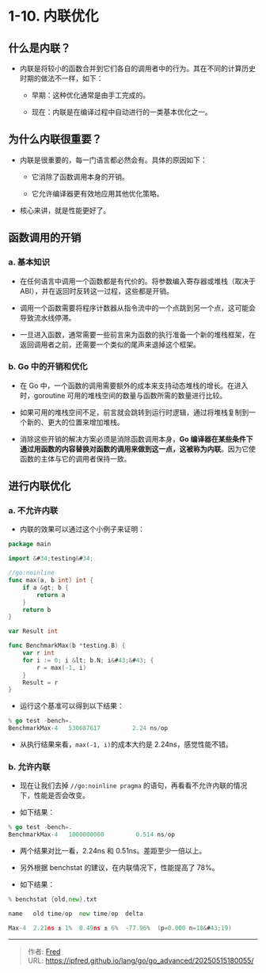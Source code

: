 # 1-10. 内联优化

## 什么是内联？

- 内联是将较小的函数合并到它们各自的调用者中的行为。其在不同的计算历史时期的做法不一样，如下：

  - 早期：这种优化通常是由手工完成的。

  - 现在：内联是在编译过程中自动进行的一类基本优化之一。

## 为什么内联很重要？

- 内联是很重要的，每一门语言都必然会有。具体的原因如下：

  - 它消除了函数调用本身的开销。

  - 它允许编译器更有效地应用其他优化策略。

- 核心来讲，就是性能更好了。

## 函数调用的开销

### a. 基本知识

- 在任何语言中调用一个函数都是有代价的。将参数编入寄存器或堆栈（取决于ABI），并在返回时反转这一过程，这些都是开销。

- 调用一个函数需要将程序计数器从指令流中的一个点跳到另一个点，这可能会导致流水线停滞。

- 一旦进入函数，通常需要一些前言来为函数的执行准备一个新的堆栈框架，在返回调用者之前，还需要一个类似的尾声来退掉这个框架。

### b. Go 中的开销和优化

- 在 Go 中，一个函数的调用需要额外的成本来支持动态堆栈的增长。在进入时，goroutine 可用的堆栈空间的数量与函数所需的数量进行比较。

- 如果可用的堆栈空间不足，前言就会跳转到运行时逻辑，通过将堆栈复制到一个新的、更大的位置来增加堆栈。

- 消除这些开销的解决方案必须是消除函数调用本身，**Go 编译器在某些条件下通过用函数的内容替换对函数的调用来做到这一点，这被称为内联**。因为它使函数的主体与它的调用者保持一致。



## 进行内联优化

### a. 不允许内联

- 内联的效果可以通过这个小例子来证明：

```go
package main

import &#34;testing&#34;

//go:noinline
func max(a, b int) int {
    if a &gt; b {
        return a
    }
    return b
}

var Result int

func BenchmarkMax(b *testing.B) {
    var r int
    for i := 0; i &lt; b.N; i&#43;&#43; {
        r = max(-1, i)
    }
    Result = r
}
```

- 运行这个基准可以得到以下结果：

```go
% go test -bench=. 
BenchmarkMax-4   530687617         2.24 ns/op
```

- 从执行结果来看，`max(-1, i)`的成本大约是 2.24ns，感觉性能不错。

### b. 允许内联

- 现在让我们去掉 `//go:noinline pragma` 的语句，再看看不允许内联的情况下，性能是否会改变。

- 如下结果：

```go
% go test -bench=. 
BenchmarkMax-4   1000000000         0.514 ns/op
```

- 两个结果对比一看，2.24ns 和 0.51ns。差距至少一倍以上。

- 另外根据 benchstat 的建议，在内联情况下，性能提高了 78%。

- 如下结果：

```go
% benchstat {old,new}.txt

name   old time/op  new time/op  delta

Max-4  2.21ns ± 1%  0.49ns ± 6%  -77.96%  (p=0.000 n=18&#43;19)
```

---

> 作者: [Fred](https://github.com/ipfred)  
> URL: https://ipfred.github.io/lang/go/go_advanced/20250515180055/  

